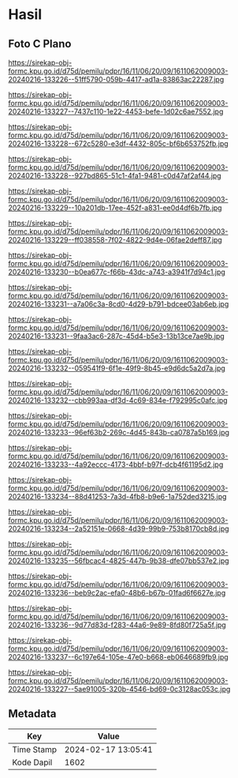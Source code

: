# Hasil

## Foto C Plano

https://sirekap-obj-formc.kpu.go.id/d75d/pemilu/pdpr/16/11/06/20/09/1611062009003-20240216-133226--51ff5790-059b-4417-ad1a-83863ac22287.jpg

https://sirekap-obj-formc.kpu.go.id/d75d/pemilu/pdpr/16/11/06/20/09/1611062009003-20240216-133227--7437c110-1e22-4453-befe-1d02c6ae7552.jpg

https://sirekap-obj-formc.kpu.go.id/d75d/pemilu/pdpr/16/11/06/20/09/1611062009003-20240216-133228--672c5280-e3df-4432-805c-bf6b653752fb.jpg

https://sirekap-obj-formc.kpu.go.id/d75d/pemilu/pdpr/16/11/06/20/09/1611062009003-20240216-133228--927bd865-51c1-4fa1-9481-c0d47af2af44.jpg

https://sirekap-obj-formc.kpu.go.id/d75d/pemilu/pdpr/16/11/06/20/09/1611062009003-20240216-133229--10a201db-17ee-452f-a831-ee0d4df6b7fb.jpg

https://sirekap-obj-formc.kpu.go.id/d75d/pemilu/pdpr/16/11/06/20/09/1611062009003-20240216-133229--ff038558-7f02-4822-9d4e-06fae2deff87.jpg

https://sirekap-obj-formc.kpu.go.id/d75d/pemilu/pdpr/16/11/06/20/09/1611062009003-20240216-133230--b0ea677c-f66b-43dc-a743-a3941f7d94c1.jpg

https://sirekap-obj-formc.kpu.go.id/d75d/pemilu/pdpr/16/11/06/20/09/1611062009003-20240216-133231--a7a06c3a-8cd0-4d29-b791-bdcee03ab6eb.jpg

https://sirekap-obj-formc.kpu.go.id/d75d/pemilu/pdpr/16/11/06/20/09/1611062009003-20240216-133231--9faa3ac6-287c-45d4-b5e3-13b13ce7ae9b.jpg

https://sirekap-obj-formc.kpu.go.id/d75d/pemilu/pdpr/16/11/06/20/09/1611062009003-20240216-133232--059541f9-6f1e-49f9-8b45-e9d6dc5a2d7a.jpg

https://sirekap-obj-formc.kpu.go.id/d75d/pemilu/pdpr/16/11/06/20/09/1611062009003-20240216-133232--cbb993aa-df3d-4c69-834e-f792995c0afc.jpg

https://sirekap-obj-formc.kpu.go.id/d75d/pemilu/pdpr/16/11/06/20/09/1611062009003-20240216-133233--96ef63b2-269c-4d45-843b-ca0787a5b169.jpg

https://sirekap-obj-formc.kpu.go.id/d75d/pemilu/pdpr/16/11/06/20/09/1611062009003-20240216-133233--4a92eccc-4173-4bbf-b97f-dcb4f61195d2.jpg

https://sirekap-obj-formc.kpu.go.id/d75d/pemilu/pdpr/16/11/06/20/09/1611062009003-20240216-133234--88d41253-7a3d-4fb8-b9e6-1a752ded3215.jpg

https://sirekap-obj-formc.kpu.go.id/d75d/pemilu/pdpr/16/11/06/20/09/1611062009003-20240216-133234--2a52151e-0668-4d39-99b9-753b8170cb8d.jpg

https://sirekap-obj-formc.kpu.go.id/d75d/pemilu/pdpr/16/11/06/20/09/1611062009003-20240216-133235--56fbcac4-4825-447b-9b38-dfe07bb537e2.jpg

https://sirekap-obj-formc.kpu.go.id/d75d/pemilu/pdpr/16/11/06/20/09/1611062009003-20240216-133236--beb9c2ac-efa0-48b6-b67b-01fad6f6627e.jpg

https://sirekap-obj-formc.kpu.go.id/d75d/pemilu/pdpr/16/11/06/20/09/1611062009003-20240216-133236--9d77d83d-f283-44a6-9e89-8fd80f725a5f.jpg

https://sirekap-obj-formc.kpu.go.id/d75d/pemilu/pdpr/16/11/06/20/09/1611062009003-20240216-133237--6c197e64-105e-47e0-b668-eb0646689fb9.jpg

https://sirekap-obj-formc.kpu.go.id/d75d/pemilu/pdpr/16/11/06/20/09/1611062009003-20240216-133227--5ae91005-320b-4546-bd69-0c3128ac053c.jpg


## Metadata

| Key        | Value               |
| ---------- | ------------------- |
| Time Stamp | 2024-02-17 13:05:41 |
| Kode Dapil | 1602                |



